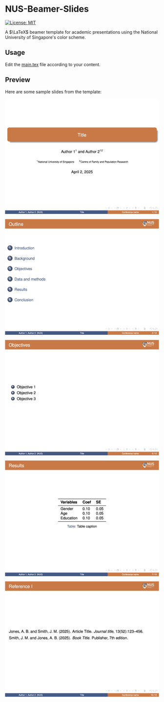 # NUS-Beamer-Slides

[![License: MIT](https://img.shields.io/badge/License-MIT-yellow.svg)](https://opensource.org/licenses/MIT)

A $\LaTeX$ beamer template for academic presentations using the National University of Singapore's color scheme.

## Usage

Edit the [main.tex](./template/main.tex) file according to your content.

## Preview

Here are some sample slides from the template:

![Title Page](./assets/page1.jpg)

![Outline Page](./assets/page2.jpg)

![Content Example](./assets/page5.jpg)

![Tables Example](./assets/page7.jpg)

![References Page](./assets/page10.jpg)
